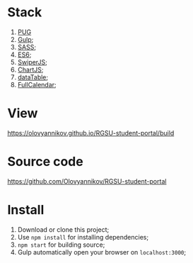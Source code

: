 # Stack
1. [PUG](https://pugjs.org)
2. [Gulp](https://gulpjs.com/);
3. [SASS](https://sass-scss.ru/); 
4. [ES6](https://habr.com/ru/post/305900/);
5. [SwiperJS](https://swiperjs.com/);
5. [ChartJS](https://chartjs.com/);
5. [dataTable](https://chartjs.com/);
5. [FullCalendar](https://chartjs.com/);

# View
https://olovyannikov.github.io/RGSU-student-portal/build

# Source code
https://github.com/Olovyannikov/RGSU-student-portal

# Install

1. Download or clone this project;
2. Use `npm install` for installing dependencies;
3. `npm start` for building source; 
4. Gulp automatically open your browser on `localhost:3000`;
